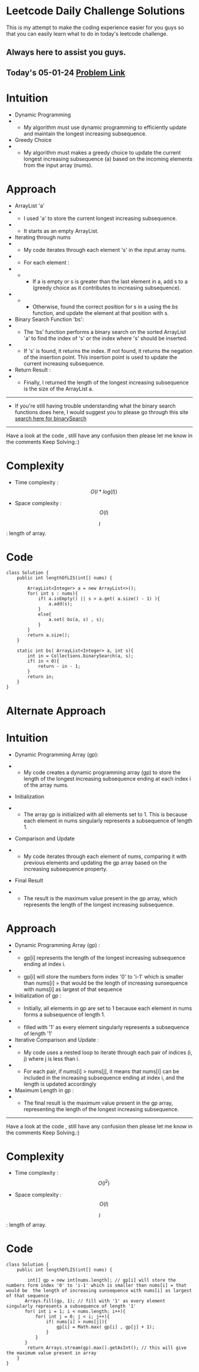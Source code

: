 # Leetcode Daily Challenge Solutions

This is my attempt to make the coding experience easier for you guys so that you can easily learn what to do in today's leetcode challenge.


## Always here to assist you guys.

## Today's 05-01-24 [Problem Link](https://leetcode.com/problems/longest-increasing-subsequence/description/?envType=daily-question&envId=2024-01-05)

# Intuition
<!-- Describe your first thoughts on how to solve this problem. -->
- Dynamic Programming
- - My algorithm must use dynamic programming to efficiently update and maintain the longest increasing subsequence.
- Greedy Choice
- - My algorithm must makes a greedy choice to update the current longest increasing subsequence (a) based on the incoming elements from the input array (nums).


# Approach
<!-- Describe your approach to solving the problem. -->
- ArrayList 'a'
- - I used 'a' to store the current longest increasing subsequence.
- - It starts as an empty ArrayList.
- Iterating through nums
- - My code iterates through each element 's' in the input array nums.
- - For each element :
- - - If a is empty or s is greater than the last element in a, add s to a (greedy choice as it contributes to increasing subsequence).
- - - Otherwise, found the correct position for s in a using the bs function, and update the element at that position with s.
- Binary Search Function 'bs':
- - The 'bs' function performs a binary search on the sorted ArrayList 'a' to find the index of 's' or the index where 's' should be inserted.
- - If 's' is found, it returns the index. If not found, it returns the negation of the insertion point. This insertion point is used to update the current increasing subsequence.
- Return Result :
- - Finally, I returned the length of the longest increasing subsequence is the size of the ArrayList a.
---
- If you're still having trouble understanding what the binary search functions does here, I would suggest you to please go through this site  [search here for binarySearch](https://docs.oracle.com/javase%2F7%2Fdocs%2Fapi%2F%2F/java/util/Collections.html)
---
Have a look at the code , still have any confusion then please let me know in the comments
Keep Solving.:)
# Complexity
- Time complexity : $$O(l*log(l))$$
<!-- Add your time complexity here, e.g. $$O(n)$$ -->

- Space complexity : $$O(l)$$
<!-- Add your space complexity here, e.g. $$O(n)$$ -->
$$l$$ : length of array.
# Code
```
class Solution {
    public int lengthOfLIS(int[] nums) {
        
        ArrayList<Integer> a = new ArrayList<>();
        for( int s : nums){
            if( a.isEmpty() || s > a.get( a.size() - 1) ){
                a.add(s);
            } 
            else{
                a.set( bs(a, s) , s);
            }
        }
        return a.size();
    }

    static int bs( ArrayList<Integer> a, int s){
        int in = Collections.binarySearch(a, s);
        if( in < 0){
            return - in - 1;
        }
        return in;
    }
}
```

# Alternate Approach

# Intuition
<!-- Describe your first thoughts on how to solve this problem. -->
- Dynamic Programming Array (gp):

- - My code creates a dynamic programming array (gp) to store the length of the longest increasing subsequence ending at each index i of the array nums.
- Initialization
- - The array gp is initialized with all elements set to 1. This is because each element in nums singularly represents a subsequence of length 1.
- Comparison and Update
- - My code iterates through each element of nums, comparing it with previous elements and updating the gp array based on the increasing subsequence property.
- Final Result
- - The result is the maximum value present in the gp array, which represents the length of the longest increasing subsequence.


# Approach
<!-- Describe your approach to solving the problem. -->
- Dynamic Programming Array (gp) :
- - gp[i] represents the length of the longest increasing subsequence ending at index i.
- - gp[i] will store the numbers form index '0' to 'i-1' which is smaller than nums[i] = that would be  the length of increasing sunsequence with nums[i] as largest of that sequence
- Initialization of gp :
- - Initially, all elements in gp are set to 1 because each element in nums forms a subsequence of length 1.
- - filled with '1' as every element singularly represents a subsequence of length '1'
- Iterative Comparison and Update :
- - My code uses a nested loop to iterate through each pair of indices (i, j) where j is less than i.
- - For each pair, if nums[i] > nums[j], it means that nums[i] can be included in the increasing subsequence ending at index i, and the length is updated accordingly
- Maximum Length in gp :
- - The final result is the maximum value present in the gp array, representing the length of the longest increasing subsequence.
---
Have a look at the code , still have any confusion then please let me know in the comments
Keep Solving.:)
# Complexity
- Time complexity : $$O(l^2)$$
<!-- Add your time complexity here, e.g. $$O(n)$$ -->

- Space complexity : $$O(l)$$
<!-- Add your space complexity here, e.g. $$O(n)$$ -->
$$l$$ : length of array.
# Code
```
class Solution {
    public int lengthOfLIS(int[] nums) {
        
        int[] gp = new int[nums.length]; // gp[i] will store the numbers form index '0' to 'i-1' which is smaller than nums[i] = that would be  the length of increasing sunsequence with nums[i] as largest of that sequence
       Arrays.fill(gp, 1); // fill with '1' as every element singularly represents a subsequence of length '1'
       for( int i = 1; i < nums.length; i++){
           for( int j = 0; j < i; j++){
               if( nums[i] > nums[j]){
                   gp[i] = Math.max( gp[i] , gp[j] + 1);
               }
           }
       }
        return Arrays.stream(gp).max().getAsInt(); // this will give the maximum value present in array 
    }
}
```
